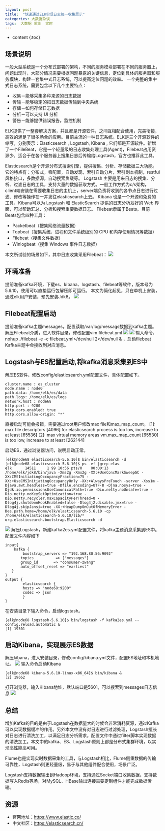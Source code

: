 ```yaml
---
layout: post
title:  "快速通过ELK实现日志统一收集展示"
categories: 大数据杂谈
tags:  大数据 采集  实时  
---
```


* content
{:toc}

## 场景说明
一般大型系统是一个分布式部署的架构，不同的服务模块部署在不同的服务器上，问题出现时，大部分情况需要根据问题暴露的关键信息，定位到具体的服务器和服务模块，构建一套集中式日志系统，可以提高定位问题的效率。
一个完整的集中式日志系统，需要包含以下几个主要特点：

* 收集－能够采集多种来源的日志数据
* 传输－能够稳定的把日志数据传输到中央系统
* 存储－如何存储日志数据
* 分析－可以支持 UI 分析
* 警告－能够提供错误报告，监控机制

ELK提供了一整套解决方案，并且都是开源软件，之间互相配合使用，完美衔接，高效的满足了很多场合的应用。目前主流的一种日志系统。ELK是三个开源软件的缩写，分别表示：Elasticsearch , Logstash, Kibana , 它们都是开源软件。新增了一个FileBeat，它是一个轻量级的日志收集处理工具(Agent)，Filebeat占用资源少，适合于在各个服务器上搜集日志后传输给Logstash，官方也推荐此工具。

Elasticsearch是个开源分布式搜索引擎，提供搜集、分析、存储数据三大功能。它的特点有：分布式，零配置，自动发现，索引自动分片，索引副本机制，restful风格接口，多数据源，自动搜索负载等。
Logstash 主要是用来日志的搜集、分析、过滤日志的工具，支持大量的数据获取方式。一般工作方式为c/s架构，client端安装在需要收集日志的主机上，server端负责将收到的各节点日志进行过滤、修改等操作在一并发往elasticsearch上去。
Kibana 也是一个开源和免费的工具，Kibana可以为 Logstash 和 ElasticSearch 提供的日志分析友好的 Web 界面，可以帮助汇总、分析和搜索重要数据日志。
Filebeat隶属于Beats。目前Beats包含四种工具：

* Packetbeat（搜集网络流量数据）
* Topbeat（搜集系统、进程和文件系统级别的 CPU 和内存使用情况等数据）
* Filebeat（搜集文件数据）
* Winlogbeat（搜集 Windows 事件日志数据）

本文所试验的场景如下，其中日志收集采用Filebeat：
![](https://raw.githubusercontent.com/shockw/shockw.github.io/master/img/20180820/8E74D798-D015-4C89-B8E7-D3ADBAE187BA.png)

## 环境准备
提前准备kafka环境，下载es、kibana、logstash、filebeat等软件，版本号为5.6.10，使用可以直接运行包解压即可运行。
本文为简化起见，只在单机上安装，通过elk用户安装，预先安装Jdk8。
![](https://raw.githubusercontent.com/shockw/shockw.github.io/master/img/20180820/75CEA60C-9DF4-4534-88C8-F28F49F96DCE.png)

## Filebeat配置启动
提前准备kafka主题messages，配置读取/var/log/messags数据到kafka主题。
解压Filebeat介质，进入软件目录，修改配置vim filebeat.yml
![](https://raw.githubusercontent.com/shockw/shockw.github.io/master/img/20180820/1EF461A1-7A47-4CAF-A7D1-AA1E9FCE25ED.png)
![](https://raw.githubusercontent.com/shockw/shockw.github.io/master/img/20180820/073447F5-D0FB-4BC1-8442-F235938D089E.png)
输入命令，nohup ./filebeat -e -c filebeat.yml>/dev/null 2>/dev/null & ，启动fliebeat
Kafka主题中会接收到对应消息。

## Logstash与ES配置启动,将kafka消息采集到ES中
解压ES软件，修改config/elasticsearch.yml配置文件，具体配置如下。

```
cluster.name : es_cluster
node.name : node0
path.data: /home/elk/es/data
path.logs: /home/elk/es/logs
network.host : node68
http.port : 9200
http.cors.enabled: true
http.cors.allow-origin: "*"
```
直接启动可能会报错，需要通过root用户修改max file和max_map_count。
[1]: max file descriptors [4096] for elasticsearch process is too low, increase to at least [65536]
[2]: max virtual memory areas vm.max_map_count [65530] is too low, increase to at least [262144]

启动ES，通过浏览器访问，说明启动正常。

```
[elk@node68 elasticsearch-5.6.10]$ bin/elasticsearch -d
[elk@node68 elasticsearch-5.6.10]$ ps -ef |grep elas
elk      14511     1 99 10:56 pts/0    00:00:13 /home/elk/jdk8/bin/java -Xms2g -Xmx2g -XX:+UseConcMarkSweepGC -XX:CMSInitiatingOccupancyFraction=75 -XX:+UseCMSInitiatingOccupancyOnly -XX:+AlwaysPreTouch -server -Xss1m -Djava.awt.headless=true -Dfile.encoding=UTF-8 -Djna.nosys=true -Djdk.io.permissionsUseCanonicalPath=true -Dio.netty.noUnsafe=true -Dio.netty.noKeySetOptimization=true -Dio.netty.recycler.maxCapacityPerThread=0 -Dlog4j.shutdownHookEnabled=false -Dlog4j2.disable.jmx=true -Dlog4j.skipJansi=true -XX:+HeapDumpOnOutOfMemoryError -Des.path.home=/home/elk/elasticsearch-5.6.10 -cp /home/elk/elasticsearch-5.6.10/lib/* org.elasticsearch.bootstrap.Elasticsearch -d
```
![](https://raw.githubusercontent.com/shockw/shockw.github.io/master/img/20180820/7CDC65E1-6AFE-45D6-838D-9CF080095C31.png)
解压Logstash，新建kafka2es.yml配置文件，将kafka主题消息采集到ES中。配置文件内容如下

```
input{
    kafka {
        bootstrap_servers => "192.168.80.56:9092"
       topics          => ["messages"]
       group_id       => "consumer-zwang"
       auto_offset_reset => "earliest"
   }
}
output {
        elasticsearch {
        hosts => "node68:9200"            
        codec => json
        }   
}
```
在安装目录下输入命令，启动logstash。

```
[elk@node68 logstash-5.6.10]$ bin/logstash -f kafka2es.yml --config.reload.automatic &
[1] 19501
```
## 启动Kibana，实现展示ES数据
解压kibana，进入安装目录，修改config/kibana.yml文件，配置ES地址和本机地址。
![](https://raw.githubusercontent.com/shockw/shockw.github.io/master/img/20180820/F001EFA6-E074-4540-BD1C-D106B0C2D1B6.png)
输入命令启动Kibana

```
[elk@node68 kibana-5.6.10-linux-x86_64]$ bin/kibana &
[2] 19662
```
打开浏览器，输入Kibana地址，默认端口是5601，可以搜索到messages日志信息
![](https://raw.githubusercontent.com/shockw/shockw.github.io/master/img/20180820/71030A0B-1F9D-435C-BBDB-0A666DABF9BA.png)
## 总结
增加Kafka的目的是由于Logstash在数据量大的时候会非常消耗资源，通过Kafka可以实现数据缓冲的作用。另外本文中没有对日志进行过滤处理，Logstash擅长对日志进行清洗加工，以满足日志分析需求，配置文件中通过filter脚本实现数据的清洗加工。本文中的kafka、ES、Logstash原则上都是分布式集群环境，以实现高性能高可用。

Flume也是实现实时数据采集的工具，与Logstash相比，Flume侧重数据的传输可靠性，Logstash则更轻量级，易于与其他组件配合使用，场景广泛。

Logstash支持数据输出到Hadoop环境，支持通过Socket端口收集数据，支持数据写入Redis等场，对MySQL、HBase输出连接需要定制组件才能完成数据传输。

## 资源
* 官网地址：https://www.elastic.co/
* 中文社区：https://elasticsearch.cn/